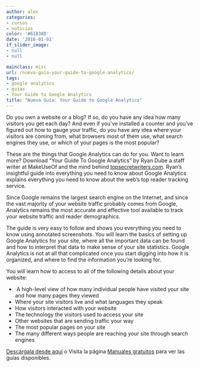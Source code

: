 ```yaml
---
author: alex
categories:
- cursos
- noticias
color: '#61B38D'
date: '2016-01-01'
if_slider_image:
- null
- null

mainclass: misc
url: /nueva-guia-your-guide-to-google-analytics/
tags:
- google analytics
- guias
- Your Guide to Google Analytics
title: "Nueva Guía: Your Guide to Google Analytics"
---
```


[<amp-img on="tap:lightbox1" role="button" tabindex="0" layout="responsive" src="/img/2012/08/googleanalytics-5001-246x300.jpg" alt="Your Guide To Google Analytics" title="Your Guide To Google Analytics" width="199px" height="243px" />][1]

Do you own a website or a blog? If so, do you have any idea how many visitors you get each day? And even if you’ve installed a counter and you’ve figured out how to gauge your traffic, do you have any idea where your visitors are coming from, what browsers most of them use, what search engines they use, or which of your pages is the most popular?

These are the things that Google Analytics can do for you. Want to learn more? Download “Your Guide To Google Analytics” by Ryan Dube a staff writer at MakeUseOf and the mind behind [topsecretwriters.com][2]. Ryan’s insightful guide into everything you need to know about Google Analytics explains everything you need to know about the web’s top reader tracking service.

Since Google remains the largest search engine on the Internet, and since the vast majority of your website traffic probably comes from Google, Analytics remains the most accurate and effective tool available to track your website traffic and reader demographics.

The guide is very easy to follow and shows you everything you need to know using annotated screenshots. You will learn the basics of setting up Google Analytics for your site, where all the important data can be found and how to interpret that data to make sense of your site statistics. Google Analytics is not at all that complicated once you start digging into how it is organized, and where to find the information you’re looking for.

You will learn how to access to all of the following details about your website:

  * &nbsp;A high-level view of how many individual people have visited your site and how many pages they viewed
  * Where your site visitors live and what languages they speak
  * How visitors interacted with your website
  * The technology the visitors used to access your site
  * Other websites that are sending traffic your way
  * The most popular pages on your site
  * The many different ways people are reaching your site through search engines

[Descárgala desde aquí][1] o
Visita la página [Manuales gratuitos][3] para ver las guías disponibles.



 [1]: http://elbauldelprogramador.tradepub.com/c/pubRD.mpl?sr=oc&_t=oc:&pc;=w_make88/prgm.cgi
 [2]: http://www.topsecretwriters.com/
 [3]: https://elbauldelprogramador.com/manuales-gratuitos/

